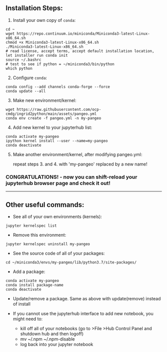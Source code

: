 ## Installation Steps:

1. Install your own copy of `conda`:

```
cd ~
wget https://repo.continuum.io/miniconda/Miniconda3-latest-Linux-x86_64.sh
chmod +x Miniconda3-latest-Linux-x86_64.sh
./Miniconda3-latest-Linux-x86_64.sh
# read license, accept terms, accept default installation location, let installer run conda init
source ~/.bashrc
# test to see if python = ~/miniconda3/bin/python
which python
```

2. Configure `conda`:

```
conda config --add channels conda-forge --force
conda update --all
```

3. Make new environment/kernel:

```
wget https://raw.githubusercontent.com/ocp-cmdg/ingrid2python/main/assets/pangeo.yml
conda env create -f pangeo.yml -n my-pangeo
```

4. Add new kernel to your jupyterhub list:

```
conda activate my-pangeo
ipython kernel install --user --name=my-pangeo
conda deactivate
```

5. Make another environment/kernel, after modifying pangeo.yml:

    repeat steps 3. and 4. with 'my-pangeo' replaced by a new name!
    
### CONGRATULATIONS! - now you can shift-reload your jupyterhub browser page and check it out!

---

## Other useful commands:

- See all of your own environments (kernels):

```
jupyter kernelspec list
```

- Remove this environment:

```
jupyter kernelspec uninstall my-pangeo
```

- See the source code of all of your packages:

```
cd ~/miniconda3/envs/my-pangeo/lib/python3.7/site-packages/
```


- Add a package:

```
conda activate my-pangeo
conda install package-name
conda deactivate
```

- Update/remove a package. Same as above with update(remove) instead of install


- If you cannot use the jupyterhub interface to add new notebook, you might need to:
  - kill off all of your notebooks (go to >File >Hub Control Panel  and shutdown hub and then logoff)
  - mv ~/.npm ~/.npm-disable
  - log back into your jupyter notebook
